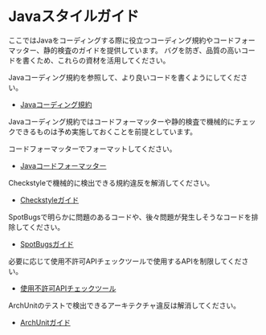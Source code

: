 # Javaスタイルガイド

ここではJavaをコーディングする際に役立つコーディング規約やコードフォーマッター、静的検査のガイドを提供しています。
バグを防ぎ、品質の高いコードを書くため、これらの資材を活用してください。

Javaコーディング規約を参照して、より良いコードを書くようにしてください。

- [Javaコーディング規約](./java-style-guide.md)

Javaコーディング規約ではコードフォーマッターや静的検査で機械的にチェックできるものは予め実施しておくことを前提としています。

コードフォーマッターでフォーマットしてください。

- [Javaコードフォーマッター](./code-formatter.md)

Checkstyleで機械的に検出できる規約違反を解消してください。

- [Checkstyleガイド](./staticanalysis/checkstyle/README.md)

SpotBugsで明らかに問題のあるコードや、後々問題が発生しそうなコードを排除してください。

- [SpotBugsガイド](./staticanalysis/spotbugs/README.md)

必要に応じて使用不許可APIチェックツールで使用するAPIを制限してください。

- [使用不許可APIチェックツール](./staticanalysis/unpublished-api/README.md)

ArchUnitのテストで検出できるアーキテクチャ違反は解消してください。

- [ArchUnitガイド](./staticanalysis/archunit/README.md)
